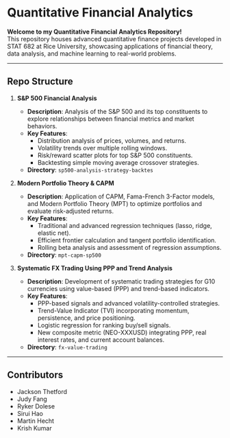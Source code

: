 # Quantitative Financial Analytics 

**Welcome to my Quantitative Financial Analytics Repository!**  
This repository houses advanced quantitative finance projects developed in STAT 682 at Rice University, showcasing applications of financial theory, data analysis, and machine learning to real-world problems.

---

## Repo Structure

1. **S&P 500 Financial Analysis**  
   - **Description**: Analysis of the S&P 500 and its top constituents to explore relationships between financial metrics and market behaviors.  
   - **Key Features**:
     - Distribution analysis of prices, volumes, and returns.
     - Volatility trends over multiple rolling windows.
     - Risk/reward scatter plots for top S&P 500 constituents.
     - Backtesting simple moving average crossover strategies.
   - **Directory**: `sp500-analysis-strategy-backtes`

2. **Modern Portfolio Theory & CAPM**  
   - **Description**: Application of CAPM, Fama-French 3-Factor models, and Modern Portfolio Theory (MPT) to optimize portfolios and evaluate risk-adjusted returns.  
   - **Key Features**:
     - Traditional and advanced regression techniques (lasso, ridge, elastic net).
     - Efficient frontier calculation and tangent portfolio identification.
     - Rolling beta analysis and assessment of regression assumptions.
   - **Directory**: `mpt-capm-sp500`

3. **Systematic FX Trading Using PPP and Trend Analysis**  
   - **Description**: Development of systematic trading strategies for G10 currencies using value-based (PPP) and trend-based indicators.  
   - **Key Features**:
     - PPP-based signals and advanced volatility-controlled strategies.
     - Trend-Value Indicator (TVI) incorporating momentum, persistence, and price positioning.
     - Logistic regression for ranking buy/sell signals.
     - New composite metric (NEO-XXXUSD) integrating PPP, real interest rates, and current account balances.
   - **Directory**: `fx-value-trading`

---

## Contributors

- Jackson Thetford  
- Judy Fang  
- Ryker Dolese  
- Sirui Hao  
- Martin Hecht  
- Krish Kumar  